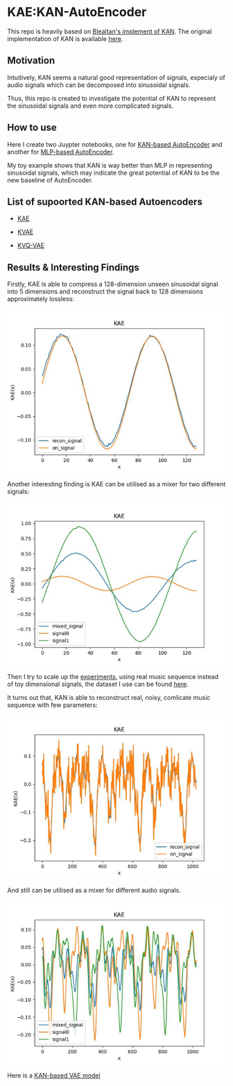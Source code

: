 # KAE:KAN-AutoEncoder
This repo is heavily based on [Blealtan's implement of KAN](https://github.com/Blealtan/efficient-kan). The original implementation of KAN is available [here](https://github.com/KindXiaoming/pykan).

## Motivation
Intuitively, KAN seems a natural good representation of signals, especialy of audio signals which can be decomposed into sinusoidal signals.

Thus, this repo is created to investigate the potential of KAN to represent the sinusoidal signals and even more complicated signals.

## How to use
Here I create two Juypter notebooks, one for [KAN-based AutoEncoder](https://github.com/SekiroRong/KAN-AutoEncoder/blob/main/KAE.ipynb) and another for [MLP-based AutoEncoder](https://github.com/SekiroRong/KAN-AutoEncoder/blob/main/MAE.ipynb).

My toy example shows that KAN is way better than MLP in representing sinusoidal signals, which may indicate the great potential of KAN to be the new baseline of AutoEncoder.

## List of supoorted KAN-based Autoencoders
* [KAE](https://github.com/SekiroRong/KAN-AutoEncoder/blob/main/KAE.ipynb)

* [KVAE](https://github.com/SekiroRong/KAN-AutoEncoder/blob/main/KVAE.ipynb)

* [KVQ-VAE](https://github.com/SekiroRong/KAN-AutoEncoder/blob/main/underconstruction.ipynb)

## Results & Interesting Findings
Firstly, KAE is able to compress a 128-dimension unseen sinusoidal signal into 5 dimensions and reconstruct the signal back to 128 dimensions approximately lossless:

![recon_signal.jpg](assets/recon_signal.jpg)

Another interesting finding is KAE can be utilised as a mixer for two different signals:

![mix_signal.jpg](assets/mix_signal.jpg)

Then I try to scale up the [experiments](https://github.com/SekiroRong/KAN-AutoEncoder/blob/main/Music_Genres.ipynb), using real music sequence instead of toy dimensional signals, the dataset I use can be found [here](https://www.kaggle.com/datasets/andradaolteanu/gtzan-dataset-music-genre-classification/data).

It turns out that, KAN is able to reconstruct real, noisy, comlicate music sequence with few parameters:

![recon_music.jpg](assets/recon_music.jpg)

And still can be utilised as a mixer for different audio signals.

![mix_music.jpg](assets/mix_music.jpg)

Here is a [KAN-based VAE model](https://github.com/SekiroRong/KAN-AutoEncoder/blob/main/KVAE.ipynb)
